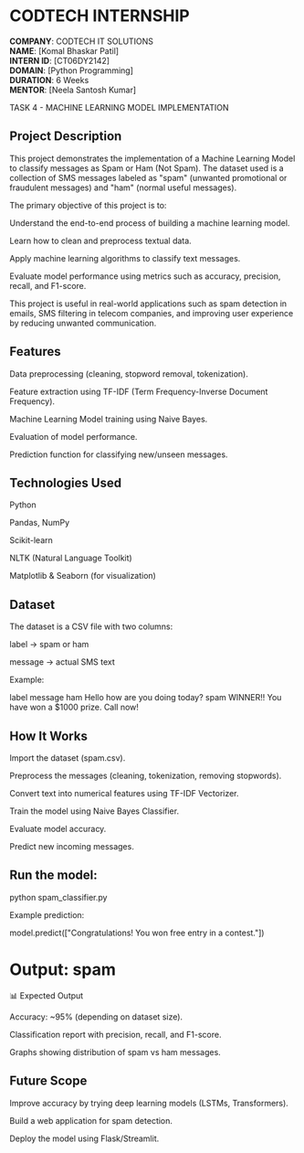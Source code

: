 
# CODTECH INTERNSHIP

**COMPANY**: CODTECH IT SOLUTIONS  
**NAME**: [Komal Bhaskar Patil]  
**INTERN ID**: [CT06DY2142]  
**DOMAIN**: [Python Programming]  
**DURATION**: 6 Weeks  
**MENTOR**: [Neela Santosh Kumar]  

TASK 4 - MACHINE LEARNING MODEL IMPLEMENTATION

## Project Description

This project demonstrates the implementation of a Machine Learning Model to classify messages as Spam or Ham (Not Spam).
The dataset used is a collection of SMS messages labeled as "spam" (unwanted promotional or fraudulent messages) and "ham" (normal useful messages).

The primary objective of this project is to:

Understand the end-to-end process of building a machine learning model.

Learn how to clean and preprocess textual data.

Apply machine learning algorithms to classify text messages.

Evaluate model performance using metrics such as accuracy, precision, recall, and F1-score.

This project is useful in real-world applications such as spam detection in emails, SMS filtering in telecom companies, and improving user experience by reducing unwanted communication.

 ## Features

Data preprocessing (cleaning, stopword removal, tokenization).

Feature extraction using TF-IDF (Term Frequency-Inverse Document Frequency).

Machine Learning Model training using Naive Bayes.

Evaluation of model performance.

Prediction function for classifying new/unseen messages.

## Technologies Used

Python

Pandas, NumPy

Scikit-learn

NLTK (Natural Language Toolkit)

Matplotlib & Seaborn (for visualization)

## Dataset

The dataset is a CSV file with two columns:

label → spam or ham

message → actual SMS text

Example:

label	message
ham	Hello how are you doing today?
spam	WINNER!! You have won a $1000 prize. Call now!

## How It Works

Import the dataset (spam.csv).

Preprocess the messages (cleaning, tokenization, removing stopwords).

Convert text into numerical features using TF-IDF Vectorizer.

Train the model using Naive Bayes Classifier.

Evaluate model accuracy.

Predict new incoming messages.

## Run the model:

python spam_classifier.py

Example prediction:

model.predict(["Congratulations! You won free entry in a contest."])

# Output: spam
📊 Expected Output

Accuracy: ~95% (depending on dataset size).

Classification report with precision, recall, and F1-score.

Graphs showing distribution of spam vs ham messages.


## Future Scope

Improve accuracy by trying deep learning models (LSTMs, Transformers).

Build a web application for spam detection.

Deploy the model using Flask/Streamlit.
